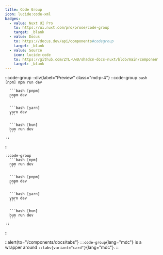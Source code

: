 ```yaml
---
title: Code Group
icon: lucide:code-xml
badges:
  - value: Nuxt UI Pro
    to: https://ui.nuxt.com/pro/prose/code-group
    target: _blank
  - value: Docus
    to: https://docus.dev/api/components#codegroup
    target: _blank
  - value: Source
    icon: lucide:code
    to: https://github.com/ZTL-UwU/shadcn-docs-nuxt/blob/main/components/content/CodeGroup.vue
    target: _blank
---
```


::code-group
  ::div{label="Preview" class="md:p-4"}
    ::code-group
      ```bash [npm]
      npm run dev
      ```

      ```bash [pnpm]
      pnpm dev
      ```

      ```bash [yarn]
      yarn dev
      ```

      ```bash [bun]
      bun run dev
      ```
    ::
  ::

  ```mdc [Code]
  ::code-group
    ```bash [npm]
    npm run dev
    ```

    ```bash [pnpm]
    pnpm dev
    ```

    ```bash [yarn]
    yarn dev
    ```

    ```bash [bun]
    bun run dev
    ```
  ::
  ```
::

::alert{to="/components/docs/tabs"}
`::code-group`{lang="mdc"} is a wrapper around `::tabs{variant="card"}`{lang="mdc"}.
::
